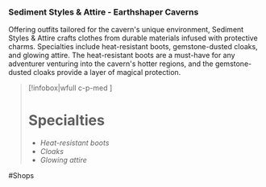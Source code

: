 ### Sediment Styles & Attire - Earthshaper Caverns

Offering outfits tailored for the cavern's unique environment, Sediment Styles & Attire crafts clothes from durable materials infused with protective charms. Specialties include heat-resistant boots, gemstone-dusted cloaks, and glowing attire. The heat-resistant boots are a must-have for any adventurer venturing into the cavern's hotter regions, and the gemstone-dusted cloaks provide a layer of magical protection.

> [!infobox|wfull  c-p-med ]
>   # Specialties
>   - *Heat-resistant boots*
>   - *Cloaks*
>   - *Glowing attire*




#Shops